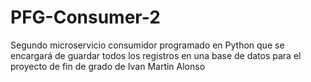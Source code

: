 # PFG-Consumer-2
Segundo microservicio consumidor programado en Python que se encargará de guardar todos los registros en una base de datos  para el proyecto de fin de grado de Ivan Martin Alonso 
